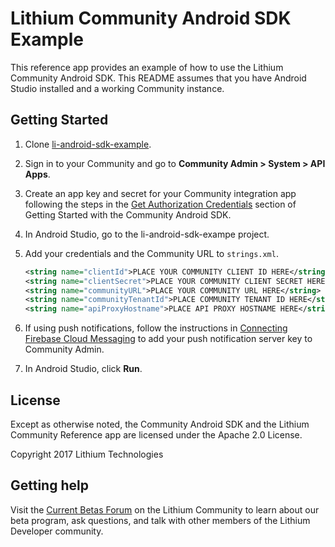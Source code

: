 # Lithium Community Android SDK Example  

This reference app provides an example of how to use the Lithium Community Android SDK.
This README assumes that you have Android Studio installed and a working Community instance.

## Getting Started

1. Clone [li-android-sdk-example](https://github.com/lithiumtech/li-android-sdk-example).
1. Sign in to your Community and go to **Community Admin > System > API Apps**.
1. Create an app key and secret for your Community integration app following the steps in the [Get Authorization Credentials](https://github.com/lithiumtech/li-android-sdk-core/wiki/Getting-Started-with-the-Community-Android-SDK#get-authentication-credentials) section of Getting Started with the Community Android SDK.
1. In Android Studio, go to the li-android-sdk-exampe project.
1. Add your credentials and the Community URL to `strings.xml`.

    ```xml
    <string name="clientId">PLACE YOUR COMMUNITY CLIENT ID HERE</string>
    <string name="clientSecret">PLACE YOUR COMMUNITY CLIENT SECRET HERE</string>
    <string name="communityURL">PLACE YOUR COMMUNITY URL HERE</string>
    <string name="communityTenantId">PLACE COMMUNITY TENANT ID HERE</string>
    <string name="apiProxyHostname">PLACE API PROXY HOSTNAME HERE</string>
    ```
1. If using push notifications, follow the instructions in [Connecting Firebase Cloud Messaging](https://github.com/lithiumtech/li-android-sdk-core/wiki/Connecting-Firebase-Cloud-Messaging) to add your push notification server key to Community Admin.    
1. In Android Studio, click **Run**.

## License
Except as otherwise noted, the Community Android SDK and the Lithium Community Reference app are licensed under the Apache 2.0 License.

Copyright 2017 Lithium Technologies

## Getting help
Visit the [Current Betas Forum](https://community.lithium.com/t5/Current-betas/bd-p/BetaCurrent) on the Lithium Community to learn about our beta program, ask questions, and talk with other members of the Lithium Developer community.
